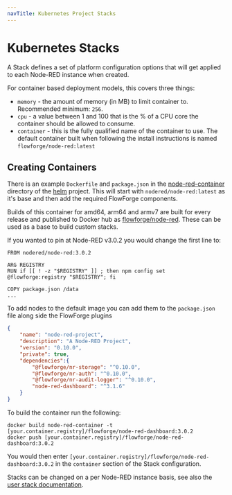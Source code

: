 ```yaml
---
navTitle: Kubernetes Project Stacks
---
```


# Kubernetes Stacks

A Stack defines a set of platform configuration options that will get
applied to each Node-RED instance when created.

For container based deployment models, this covers three things:

 - `memory` - the amount of memory (in MB) to limit container to. Recommended minimum: `256`.
 - `cpu` - a value between 1 and 100 that is the % of a CPU core the container should be allowed to consume.
 - `container` - this is the fully qualified name of the container to use. The default container built when following the install instructions is named `flowforge/node-red:latest`

 ## Creating Containers

 There is an example `Dockerfile` and `package.json` in the [node-red-container](https://github.com/flowforge/helm/tree/main/node-red-container) 
directory of the [helm](https://github.com/flowforge/helm) project. This will start with `nodered/node-red:latest` 
as it's base and then add the required FlowForge components.

Builds of this container for amd64, arm64 and armv7 are built for every release and published to Docker hub as [flowforge/node-red](https://hub.docker.com/r/flowforge/node-red). These can be used as a base to build custom stacks.

If you wanted to pin at Node-RED v3.0.2 you would change the first line to:

```docker
FROM nodered/node-red:3.0.2

ARG REGISTRY
RUN if [[ ! -z "$REGISTRY" ]] ; then npm config set @flowforge:registry "$REGISTRY"; fi

COPY package.json /data
...
```

To add nodes to the default image you can add them to the `package.json` file along 
side the FlowForge plugins

```json
{
    "name": "node-red-project",
    "description": "A Node-RED Project",
    "version": "0.10.0",
    "private": true,
    "dependencies":{
        "@flowforge/nr-storage": "^0.10.0",
        "@flowforge/nr-auth": "^0.10.0",
        "@flowforge/nr-audit-logger": "^0.10.0",
        "node-red-dashboard": "^3.1.6"
    }
}
```

To build the container run the following:

```shell
docker build node-red-container -t [your.container.registry]/flowforge/node-red-dashboard:3.0.2
docker push [your.container.registry]/flowforge/node-red-dashboard:3.0.2
```

You would then enter `[your.container.registry]/flowforge/node-red-dashboard:3.0.2` in the `container` section
of the Stack configuration.

Stacks can be changed on a per Node-RED instance basis, see also the
[user stack documentation](../../user/changestack.md).
